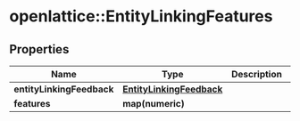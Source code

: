 # openlattice::EntityLinkingFeatures

## Properties
Name | Type | Description | Notes
------------ | ------------- | ------------- | -------------
**entityLinkingFeedback** | [**EntityLinkingFeedback**](EntityLinkingFeedback.md) |  | [optional] 
**features** | **map(numeric)** |  | [optional] 


